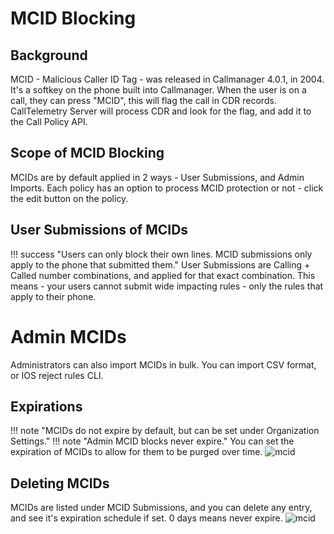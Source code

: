 # MCID Blocking
## Background
MCID - Malicious Caller ID Tag - was released in Callmanager 4.0.1, in 2004. It's a softkey on the phone built into Callmanager. When the user is on a call, they can press "MCID", this will flag the call in CDR records. CallTelemetry Server will process CDR and look for the flag, and add it to the Call Policy API.

## Scope of MCID Blocking
MCIDs are by default applied in 2 ways - User Submissions, and Admin Imports.
Each policy has an option to process MCID protection or not - click the edit button on the policy.

## User Submissions of MCIDs
!!! success "Users can only block their own lines. MCID submissions only apply to the phone that submitted them."
User Submissions are Calling + Called number combinations, and applied for that exact combination. This means - your users cannot submit wide impacting rules - only the rules that apply to their phone.

# Admin MCIDs
Administrators can also import MCIDs in bulk. 
You can import CSV format, or IOS reject rules CLI.

## Expirations

!!! note "MCIDs do not expire by default, but can be set under Organization Settings."
!!! note "Admin MCID blocks never expire."
You can set the expiration of MCIDs to allow for them to be purged over time.
![mcid](org_settings.png)

## Deleting MCIDs
MCIDs are listed under MCID Submissions, and you can delete any entry, and see it's expiration schedule if set.
0 days means never expire.
![mcid](mcid_table.png)

